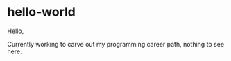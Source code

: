 # hello-world

Hello,

Currently working to carve out my programming career path, nothing to see here.
